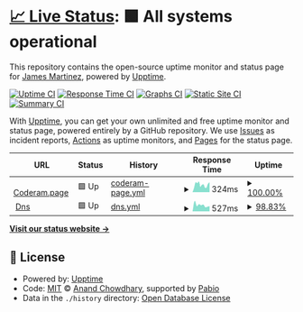 # [📈 Live Status](https://james-martinez.github.io/coderam-page): <!--live status--> **🟩 All systems operational**

This repository contains the open-source uptime monitor and status page for [James Martinez](https://james-martinez.github.io/coderam-page), powered by [Upptime](https://github.com/upptime/upptime).

[![Uptime CI](https://github.com/james-martinez/coderam-page/workflows/Uptime%20CI/badge.svg)](https://github.com/james-martinez/coderam-page/actions?query=workflow%3A%22Uptime+CI%22)
[![Response Time CI](https://github.com/james-martinez/coderam-page/workflows/Response%20Time%20CI/badge.svg)](https://github.com/james-martinez/coderam-page/actions?query=workflow%3A%22Response+Time+CI%22)
[![Graphs CI](https://github.com/james-martinez/coderam-page/workflows/Graphs%20CI/badge.svg)](https://github.com/james-martinez/coderam-page/actions?query=workflow%3A%22Graphs+CI%22)
[![Static Site CI](https://github.com/james-martinez/coderam-page/workflows/Static%20Site%20CI/badge.svg)](https://github.com/james-martinez/coderam-page/actions?query=workflow%3A%22Static+Site+CI%22)
[![Summary CI](https://github.com/james-martinez/coderam-page/workflows/Summary%20CI/badge.svg)](https://github.com/james-martinez/coderam-page/actions?query=workflow%3A%22Summary+CI%22)

With [Upptime](https://upptime.js.org), you can get your own unlimited and free uptime monitor and status page, powered entirely by a GitHub repository. We use [Issues](https://github.com/james-martinez/coderam-page/issues) as incident reports, [Actions](https://github.com/james-martinez/coderam-page/actions) as uptime monitors, and [Pages](https://james-martinez.github.io/coderam-page) for the status page.

<!--start: status pages-->
<!-- This summary is generated by Upptime (https://github.com/upptime/upptime) -->
<!-- Do not edit this manually, your changes will be overwritten -->
<!-- prettier-ignore -->
| URL | Status | History | Response Time | Uptime |
| --- | ------ | ------- | ------------- | ------ |
| <img alt="" src="https://icons.duckduckgo.com/ip3/coderam.page.ico" height="13"> [Coderam.page](https://coderam.page) | 🟩 Up | [coderam-page.yml](https://github.com/james-martinez/coderam-page/commits/HEAD/history/coderam-page.yml) | <details><summary><img alt="Response time graph" src="./graphs/coderam-page/response-time-week.png" height="20"> 324ms</summary><br><a href="https://james-martinez.github.io/coderam-page/history/coderam-page"><img alt="Response time 333" src="https://img.shields.io/endpoint?url=https%3A%2F%2Fraw.githubusercontent.com%2Fjames-martinez%2Fcoderam-page%2FHEAD%2Fapi%2Fcoderam-page%2Fresponse-time.json"></a><br><a href="https://james-martinez.github.io/coderam-page/history/coderam-page"><img alt="24-hour response time 332" src="https://img.shields.io/endpoint?url=https%3A%2F%2Fraw.githubusercontent.com%2Fjames-martinez%2Fcoderam-page%2FHEAD%2Fapi%2Fcoderam-page%2Fresponse-time-day.json"></a><br><a href="https://james-martinez.github.io/coderam-page/history/coderam-page"><img alt="7-day response time 324" src="https://img.shields.io/endpoint?url=https%3A%2F%2Fraw.githubusercontent.com%2Fjames-martinez%2Fcoderam-page%2FHEAD%2Fapi%2Fcoderam-page%2Fresponse-time-week.json"></a><br><a href="https://james-martinez.github.io/coderam-page/history/coderam-page"><img alt="30-day response time 326" src="https://img.shields.io/endpoint?url=https%3A%2F%2Fraw.githubusercontent.com%2Fjames-martinez%2Fcoderam-page%2FHEAD%2Fapi%2Fcoderam-page%2Fresponse-time-month.json"></a><br><a href="https://james-martinez.github.io/coderam-page/history/coderam-page"><img alt="1-year response time 333" src="https://img.shields.io/endpoint?url=https%3A%2F%2Fraw.githubusercontent.com%2Fjames-martinez%2Fcoderam-page%2FHEAD%2Fapi%2Fcoderam-page%2Fresponse-time-year.json"></a></details> | <details><summary><a href="https://james-martinez.github.io/coderam-page/history/coderam-page">100.00%</a></summary><a href="https://james-martinez.github.io/coderam-page/history/coderam-page"><img alt="All-time uptime 100.00%" src="https://img.shields.io/endpoint?url=https%3A%2F%2Fraw.githubusercontent.com%2Fjames-martinez%2Fcoderam-page%2FHEAD%2Fapi%2Fcoderam-page%2Fuptime.json"></a><br><a href="https://james-martinez.github.io/coderam-page/history/coderam-page"><img alt="24-hour uptime 100.00%" src="https://img.shields.io/endpoint?url=https%3A%2F%2Fraw.githubusercontent.com%2Fjames-martinez%2Fcoderam-page%2FHEAD%2Fapi%2Fcoderam-page%2Fuptime-day.json"></a><br><a href="https://james-martinez.github.io/coderam-page/history/coderam-page"><img alt="7-day uptime 100.00%" src="https://img.shields.io/endpoint?url=https%3A%2F%2Fraw.githubusercontent.com%2Fjames-martinez%2Fcoderam-page%2FHEAD%2Fapi%2Fcoderam-page%2Fuptime-week.json"></a><br><a href="https://james-martinez.github.io/coderam-page/history/coderam-page"><img alt="30-day uptime 100.00%" src="https://img.shields.io/endpoint?url=https%3A%2F%2Fraw.githubusercontent.com%2Fjames-martinez%2Fcoderam-page%2FHEAD%2Fapi%2Fcoderam-page%2Fuptime-month.json"></a><br><a href="https://james-martinez.github.io/coderam-page/history/coderam-page"><img alt="1-year uptime 100.00%" src="https://img.shields.io/endpoint?url=https%3A%2F%2Fraw.githubusercontent.com%2Fjames-martinez%2Fcoderam-page%2FHEAD%2Fapi%2Fcoderam-page%2Fuptime-year.json"></a></details>
| <img alt="" src="https://icons.duckduckgo.com/ip3/dns.coderam.page.ico" height="13"> [Dns](https://dns.coderam.page) | 🟩 Up | [dns.yml](https://github.com/james-martinez/coderam-page/commits/HEAD/history/dns.yml) | <details><summary><img alt="Response time graph" src="./graphs/dns/response-time-week.png" height="20"> 527ms</summary><br><a href="https://james-martinez.github.io/coderam-page/history/dns"><img alt="Response time 410" src="https://img.shields.io/endpoint?url=https%3A%2F%2Fraw.githubusercontent.com%2Fjames-martinez%2Fcoderam-page%2FHEAD%2Fapi%2Fdns%2Fresponse-time.json"></a><br><a href="https://james-martinez.github.io/coderam-page/history/dns"><img alt="24-hour response time 498" src="https://img.shields.io/endpoint?url=https%3A%2F%2Fraw.githubusercontent.com%2Fjames-martinez%2Fcoderam-page%2FHEAD%2Fapi%2Fdns%2Fresponse-time-day.json"></a><br><a href="https://james-martinez.github.io/coderam-page/history/dns"><img alt="7-day response time 527" src="https://img.shields.io/endpoint?url=https%3A%2F%2Fraw.githubusercontent.com%2Fjames-martinez%2Fcoderam-page%2FHEAD%2Fapi%2Fdns%2Fresponse-time-week.json"></a><br><a href="https://james-martinez.github.io/coderam-page/history/dns"><img alt="30-day response time 437" src="https://img.shields.io/endpoint?url=https%3A%2F%2Fraw.githubusercontent.com%2Fjames-martinez%2Fcoderam-page%2FHEAD%2Fapi%2Fdns%2Fresponse-time-month.json"></a><br><a href="https://james-martinez.github.io/coderam-page/history/dns"><img alt="1-year response time 410" src="https://img.shields.io/endpoint?url=https%3A%2F%2Fraw.githubusercontent.com%2Fjames-martinez%2Fcoderam-page%2FHEAD%2Fapi%2Fdns%2Fresponse-time-year.json"></a></details> | <details><summary><a href="https://james-martinez.github.io/coderam-page/history/dns">98.83%</a></summary><a href="https://james-martinez.github.io/coderam-page/history/dns"><img alt="All-time uptime 93.79%" src="https://img.shields.io/endpoint?url=https%3A%2F%2Fraw.githubusercontent.com%2Fjames-martinez%2Fcoderam-page%2FHEAD%2Fapi%2Fdns%2Fuptime.json"></a><br><a href="https://james-martinez.github.io/coderam-page/history/dns"><img alt="24-hour uptime 93.22%" src="https://img.shields.io/endpoint?url=https%3A%2F%2Fraw.githubusercontent.com%2Fjames-martinez%2Fcoderam-page%2FHEAD%2Fapi%2Fdns%2Fuptime-day.json"></a><br><a href="https://james-martinez.github.io/coderam-page/history/dns"><img alt="7-day uptime 98.83%" src="https://img.shields.io/endpoint?url=https%3A%2F%2Fraw.githubusercontent.com%2Fjames-martinez%2Fcoderam-page%2FHEAD%2Fapi%2Fdns%2Fuptime-week.json"></a><br><a href="https://james-martinez.github.io/coderam-page/history/dns"><img alt="30-day uptime 91.00%" src="https://img.shields.io/endpoint?url=https%3A%2F%2Fraw.githubusercontent.com%2Fjames-martinez%2Fcoderam-page%2FHEAD%2Fapi%2Fdns%2Fuptime-month.json"></a><br><a href="https://james-martinez.github.io/coderam-page/history/dns"><img alt="1-year uptime 93.79%" src="https://img.shields.io/endpoint?url=https%3A%2F%2Fraw.githubusercontent.com%2Fjames-martinez%2Fcoderam-page%2FHEAD%2Fapi%2Fdns%2Fuptime-year.json"></a></details>

<!--end: status pages-->

[**Visit our status website →**](https://james-martinez.github.io/coderam-page)

## 📄 License

- Powered by: [Upptime](https://github.com/upptime/upptime)
- Code: [MIT](./LICENSE) © [Anand Chowdhary](https://anandchowdhary.com), supported by [Pabio](https://pabio.com)
- Data in the `./history` directory: [Open Database License](https://opendatacommons.org/licenses/odbl/1-0/)
